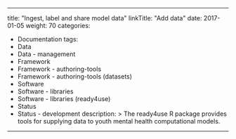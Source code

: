 
---
title: "Ingest, label and share model data"
linkTitle: "Add data"
date: 2017-01-05
weight: 70
categories: 
- Documentation
tags: 
- Data
- Data - management
- Framework
- Framework - authoring-tools
- Framework - authoring-tools (datasets)
- Software
- Software - libraries
- Software - libraries (ready4use)
- Status
- Status - development
description: >
  The ready4use R package provides tools for supplying data to youth mental health computational models.
---
